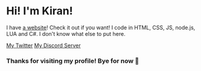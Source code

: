 # Hi! I'm Kiran!
I have [a website](https://kiranpl.com)!
Check it out if you want!
I code in HTML, CSS, JS, node.js, LUA and C#.
I don't know what else to put here.

[My Twitter](https://twitter.com/hiimkiran_)
[My Discord Server](https://discord.gg/Kv9EChFgwu)

### Thanks for visiting my profile! Bye for now :wave:

